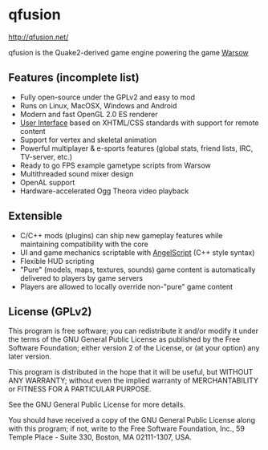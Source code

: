 qfusion
=======

http://qfusion.net/

qfusion is the Quake2-derived game engine powering the game <a href="http://warsow.net/">Warsow</a>

## Features (incomplete list)

- Fully open-source under the GPLv2 and easy to mod
- Runs on Linux, MacOSX, Windows and Android
- Modern and fast OpenGL 2.0 ES renderer
- <a href="http://librocket.com/wiki/documentation">User Interface</a> based on XHTML/CSS standards with support for remote content
- Support for vertex and skeletal animation
- Powerful multiplayer & e-sports features (global stats, friend lists, IRC, TV-server, etc.)
- Ready to go FPS example gametype scripts from Warsow
- Multithreaded sound mixer design
- OpenAL support
- Hardware-accelerated Ogg Theora video playback

## Extensible

- C/C++ mods (plugins) can ship new gameplay features while maintaining compatibility with the core
- UI and game mechanics scriptable with <a href="http://www.angelcode.com/angelscript/">AngelScript</a> (C++ style syntax)
- Flexible HUD scripting
- "Pure" (models, maps, textures, sounds) game content is automatically delivered to players by game servers
- Players are allowed to locally override non-"pure" game content

## License (GPLv2)

This program is free software; you can redistribute it and/or
modify it under the terms of the GNU General Public License
as published by the Free Software Foundation; either version 2
of the License, or (at your option) any later version.

This program is distributed in the hope that it will be useful,
but WITHOUT ANY WARRANTY; without even the implied warranty of
MERCHANTABILITY or FITNESS FOR A PARTICULAR PURPOSE.

See the GNU General Public License for more details.

You should have received a copy of the GNU General Public License
along with this program; if not, write to the Free Software
Foundation, Inc., 59 Temple Place - Suite 330, Boston, MA  02111-1307, USA.
